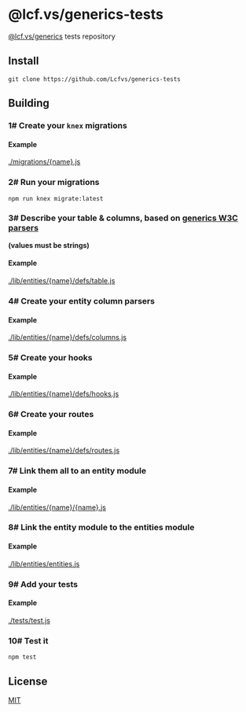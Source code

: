# @lcf.vs/generics-tests

[@lcf.vs/generics](https://github.com/Lcfvs/generics) tests repository


## Install

`git clone https://github.com/Lcfvs/generics-tests`


## Building


### 1# Create your `knex` migrations

#### Example
[./migrations/{name}.js](./migrations/events.js)


### 2# Run your migrations

`npm run knex migrate:latest`


### 3# Describe your table & columns, based on [generics W3C parsers](https://github.com/Lcfvs/generics/tree/master/lib/validation/parsers/w3c)

**(values must be strings)**

#### Example
[./lib/entities/{name}/defs/table.js](./lib/entities/events/defs/table.js)


### 4# Create your entity column parsers

#### Example
[./lib/entities/{name}/defs/columns.js](./lib/entities/events/defs/columns.js)


### 5# Create your hooks

#### Example
[./lib/entities/{name}/defs/hooks.js](./lib/entities/events/defs/hooks.js)


### 6# Create your routes

#### Example
[./lib/entities/{name}/defs/routes.js](./lib/entities/events/defs/routes.js)


### 7# Link them all to an entity module

#### Example
[./lib/entities/{name}/{name}.js](./lib/entities/events/events.js)


### 8# Link the entity module to the entities module

#### Example
[./lib/entities/entities.js](./lib/entities/entities.js)


### 9# Add your tests

#### Example
[./tests/test.js](./tests/test.js)


### 10# Test it

`npm test`


## License

[MIT](./LICENSE)
